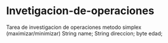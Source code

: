 # Invetigacion-de-operaciones
Tarea de investigacion de operaciones metodo simplex (maximizar/minimizar)
String name;
String direccion;
byte edad;
